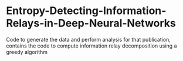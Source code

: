 # Entropy-Detecting-Information-Relays-in-Deep-Neural-Networks
Code to generate the data and perform analysis for that publication, contains the code to compute information relay decomposition using a greedy algorithm
